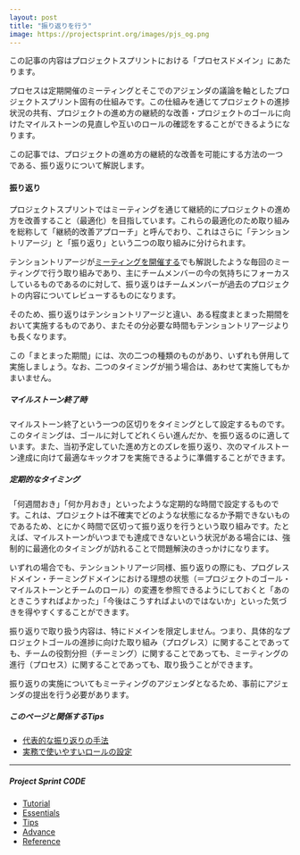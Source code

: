 ```yaml
---
layout: post
title: "振り返りを行う"
image: https://projectsprint.org/images/pjs_og.png
---
```


この記事の内容はプロジェクトスプリントにおける「プロセスドメイン」にあたります。

プロセスは定期開催のミーティングとそこでのアジェンダの議論を軸としたプロジェクトスプリント固有の仕組みです。この仕組みを通じてプロジェクトの進捗状況の共有、プロジェクトの進め方の継続的な改善・プロジェクトのゴールに向けたマイルストーンの見直しや互いのロールの確認をすることができるようになります。

この記事では、プロジェクトの進め方の継続的な改善を可能にする方法の一つである、振り返りについて解説します。

#### 振り返り
プロジェクトスプリントではミーティングを通じて継続的にプロジェクトの進め方を改善すること（最適化）を目指しています。これらの最適化のため取り組みを総称して「継続的改善アプローチ」と呼んでおり、これはさらに「テンショントリアージ」と「振り返り」という二つの取り組みに分けられます。

テンショントリアージが[ミーティングを開催する](../tutorial/section3-2.md)でも解説したような毎回のミーティングで行う取り組みであり、主にチームメンバーの今の気持ちにフォーカスしているものであるのに対して、振り返りはチームメンバーが過去のプロジェクトの内容についてレビューするものになります。

そのため、振り返りはテンショントリアージと違い、ある程度まとまった期間をおいて実施するものであり、またその分必要な時間もテンショントリアージよりも長くなります。

この「まとまった期間」には、次の二つの種類のものがあり、いずれも併用して実施しましょう。なお、二つのタイミングが揃う場合は、あわせて実施してもかまいません。

##### マイルストーン終了時
マイルストーン終了という一つの区切りをタイミングとして設定するものです。このタイミングは、ゴールに対してどれくらい進んだか、を振り返るのに適しています。また、当初予定していた進め方とのズレを振り返り、次のマイルストーン達成に向けて最適なキックオフを実施できるように準備することができます。

##### 定期的なタイミング
「何週間おき」「何か月おき」といったような定期的な時間で設定するものです。これは、プロジェクトは不確実でどのような状態になるか予期できないものであるため、とにかく時間で区切って振り返りを行うという取り組みです。たとえば、マイルストーンがいつまでも達成できないという状況がある場合には、強制的に最適化のタイミングが訪れることで問題解決のきっかけになります。

いずれの場合でも、テンショントリアージ同様、振り返りの際にも、プログレスドメイン・チーミングドメインにおける理想の状態（＝プロジェクトのゴール・マイルストーンとチームのロール）の変遷を参照できるようにしておくと「あのときこうすればよかった」「今後はこうすればよいのではないか」といった気づきを得やすくすることができます。

振り返りで取り扱う内容は、特にドメインを限定しません。つまり、具体的なプロジェクトゴールの進捗に向けた取り組み（プログレス）に関することであっても、チームの役割分担（チーミング）に関することであっても、ミーティングの進行（プロセス）に関することであっても、取り扱うことができます。

振り返りの実施についてもミーティングのアジェンダとなるため、事前にアジェンダの提出を行う必要があります。


##### このページと関係するTips
- [代表的な振り返りの手法](../tips/tips9.md)
- [実務で使いやすいロールの設定](../tips/tips5.md)

---

##### Project Sprint CODE
- [Tutorial](../tutorial/index.md)
- [Essentials](../essentials.md)
- [Tips](../tips/index.md)
- [Advance](../advance.md)
- [Reference](../reference.md)
